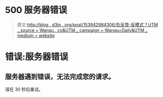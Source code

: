 # 500 服务器错误

> 原文:[http://blog . d3in . org/post/153942984306/负反馈-反模式？UTM _ source = Wanqu . co&UTM _ campaign = Wanqu+Daily&UTM _ medium = website](http://blog.d3in.org/post/153942984306/negative-feedback-antipatterns?utm_source=wanqu.co&utm_campaign=Wanqu+Daily&utm_medium=website)

# 错误:服务器错误

## 服务器遇到错误，无法完成您的请求。

请在 30 秒后重试。